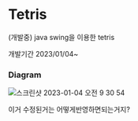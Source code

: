 # Tetris
(개발중) java swing을 이용한 tetris

개발기간 2023/01/04~

### Diagram  
![스크린샷 2023-01-04 오전 9 30 54](https://user-images.githubusercontent.com/105146508/210463551-eed0b44a-8eb2-44c8-86f3-331e19c72fb6.png)

이거 수정된거는 어떻게반영하면되는거지?

